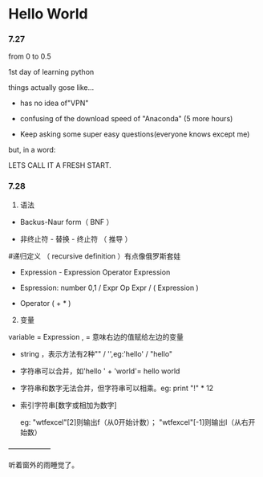 # Hello World

### 7.27

from 0 to 0.5

1st day of learning python

things actually gose like...

- has no idea of"VPN"

- confusing of the download speed of "Anaconda" (5 more hours)

- Keep asking some super easy questions(everyone knows except me)

but, in a word:

LETS CALL IT A FRESH START.

### 7.28

1. 语法

- Backus-Naur form（ BNF ）

- 非终止符 - 替换 - 终止符 （ 推导 ）

#递归定义 （ recursive definition ）有点像俄罗斯套娃

 - Expression - Expression Operator Expression

 - Espression: number 0,1 / Expr Op Expr / ( Expression )

 - Operator ( + * )


2. 变量

variable = Expression , = 意味右边的值赋给左边的变量

- string ，表示方法有2种"" / '',eg:'hello' / "hello"

- 字符串可以合并，如'hello ' + 'world'= hello world

- 字符串和数字无法合并，但字符串可以相乘。eg: print "!" * 12

- 索引字符串[数字或相加为数字]

  eg: "wtfexcel"[2]则输出f（从0开始计数）； "wtfexcel"[-1]则输出l（从右开始数）

——————

听着窗外的雨睡觉了。

